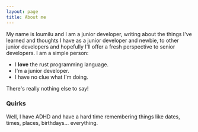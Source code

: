 ```yaml
---
layout: page
title: About me
---
```


My name is loumilu and I am a junior developer, writing about the things I've learned and thoughts I have as a junior developer and newbie, to other junior developers and hopefully I'll offer a fresh perspective to senior developers. I am a simple person:

- I **love** the rust programming language.
- I'm a junior developer.
- I have no clue what I'm doing.

There's really nothing else to say!

### Quirks

Well, I have ADHD and have a hard time remembering things like dates, times, places, birthdays... everything.
